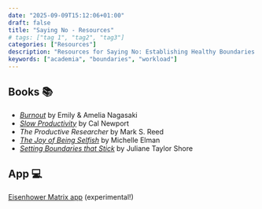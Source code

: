 ```yaml
---
date: "2025-09-09T15:12:06+01:00"
draft: false
title: "Saying No - Resources"
# tags: ["tag 1", "tag2", "tag3"]
categories: ["Resources"]
description: "Resources for Saying No: Establishing Healthy Boundaries in Academia workshop"
keywords: ["academia", "boundaries", "workload"]
---
```


## Books 📚

- [_Burnout_](https://uk.bookshop.org/a/2760/9781785042096) by Emily & Amelia Nagasaki
- [_Slow Productivity_](https://uk.bookshop.org/a/2760/9780241652916) by Cal Newport
- _The Productive Researcher_ by Mark S. Reed
- [_The Joy of Being Selfish_](https://uk.bookshop.org/a/2760/9781787395978) by Michelle Elman
- [_Setting Boundaries that Stick_](https://uk.bookshop.org/a/2760/9781648481291) by Juliane Taylor Shore

## App 💻

[Eisenhower Matrix app](https://claude.ai/public/artifacts/605e2b35-5f16-469f-8f95-3717aae94e34) (experimental!)
